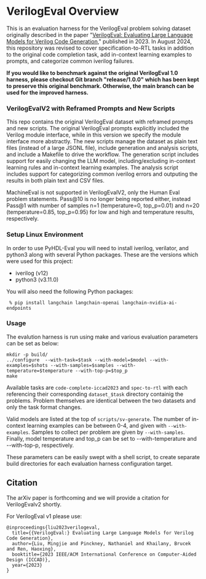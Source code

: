 # VerilogEval Overview

This is an evaluation harness for the VerilogEval problem solving dataset originally described in the paper "[VerilogEval: Evaluating Large Language Models for Verilog Code Generation](https://arxiv.org/abs/2309.07544)," published in 2023. In August 2024, this repository was revised to cover specification-to-RTL tasks in addition to the original code completion task, add in-context learning examples to prompts, and categorize common iverilog failures.

**If you would like to benchmark against the original VerilogEval 1.0 harness, please checkout Git branch "release/1.0.0" which has been kept to preserve this original benchmark. Otherwise, the main branch can be used for the improved harness.**

### VerilogEvalV2 with Reframed Prompts and New Scripts

This repo contains the original VerilogEval dataset with reframed prompts
and new scripts. The original VerilogEval prompts explicitly included the
Verilog module interface, while in this version we specify the module
interface more abstractly. The new scripts manage the dataset as plain
text files (instead of a large JSONL file), include generation and
analysis scripts, and include a Makefile to drive the workflow. The
generation script includes support for easily changing the LLM model,
including/excluding in-context learning rules and in-context learning
examples. The analysis script includes support for categorizing common
iverilog errors and outputing the results in both plain text and CSV
files.

MachineEval is not supported in VerilogEvalV2, only the Human Eval problem statements. Pass@10 is no longer being reported either, instead Pass@1 with number of samples n=1 (temperature=0, top_p=0.01) and n=20 (temperature=0.85, top_p=0.95) for low and high and temperature results, respectively.

### Setup Linux Environment

In order to use PyHDL-Eval you will need to install iverilog, verilator,
and python3 along with several Python packages. These are the versions
which were used for this project:

 - iverilog (v12)
 - python3 (v3.11.0)

You will also need the following Python packages:

```
 % pip install langchain langchain-openai langchain-nvidia-ai-endpoints
```

### Usage 

The evalution harness is run using make and various evaluation parameters can be set as below:

```
mkdir -p build/
../configure  --with-task=$task --with-model=$model --with-examples=$shots --with-samples=$samples --with-temperature=$temperature --with-top-p=$top_p
make
```

Available tasks are `code-complete-iccad2023` and `spec-to-rtl` with each referencing their corresponding `dataset_$task` directory containig the problems. Problem themselves are identical between the two datasets and only the task format changes.

Valid models are listed at the top of `scripts/sv-generate`. The number of in-context learning examples can be between 0-4, and given with `--with-examples`. Samples to collect per problem are given by `--with-samples`. Finally, model temperature and top_p can be set to --with-temperature and --with-top-p, respectively.

These parameters can be easily swept with a shell script, to create separate build directories for each evaluation harness configuration target. 

## Citation

The arXiv paper is forthcoming and we will provide a citation for VerilogEvalv2 shortly.

For VerilogEval v1 please use:

```
@inproceedings{liu2023verilogeval,
  title={{VerilogEval:} Evaluating Large Language Models for Verilog Code Generation},
  author={Liu, Mingjie and Pinckney, Nathaniel and Khailany, Brucek and Ren, Haoxing},
  booktitle={2023 IEEE/ACM International Conference on Computer-Aided Design (ICCAD)}, 
  year={2023}
}
```
